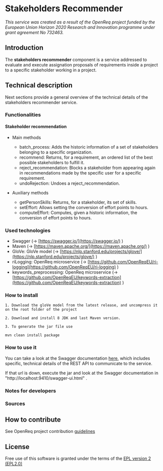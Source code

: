 # Stakeholders Recommender

_This service was created as a result of the OpenReq project funded by the European Union Horizon 2020 Research and Innovation programme under grant agreement No 732463._

## Introduction

The **stakeholders recommender** component is a service addressed to evaluate and execute assignation proposals of requirements inside a project to a specific stakeholder working in a project.

## Technical description

Next sections provide a general overview of the technical details of the stakeholders recommender service.

### Functionalities

#### Stakeholder recommendation

 - Main methods
    - batch_process: Adds the historic information of a set of stakeholders belonging to a specific organization. 
    - recommend: Returns, for a requirement, an ordered list of the best possible stakeholders to fulfill it.
    - reject_recommendation: Blocks a stakeholder from appearing again in recommendations made by the specific user for a specific requirement.
    - undoRejection: Undoes a reject_recommendation.

 - Auxiliary methods
    - getPersonSkills: Returns, for a stakeholder, its set of skills.
    - setEffort: Allows setting the conversion of effort points to hours.
    - computeEffort: Computes, given a historic information, the conversion of effort points to hours.

### Used technologies

* Swagger (&rarr; [https://swagger.io/](https://swagger.io/) )
* Maven (&rarr; [https://maven.apache.org/](https://maven.apache.org/) )
* GloVe: GloVe model (&rarr; [https://nlp.stanford.edu/projects/glove/](https://nlp.stanford.edu/projects/glove/) )
* riLogging: OpenReq microservice (&rarr; [https://github.com/OpenReqEU/ri-logging](https://github.com/OpenReqEU/ri-logging) )
* keywords_preprocessing: OpenReq microservice (&rarr; [https://github.com/OpenReqEU/keywords-extraction](https://github.com/OpenReqEU/keywords-extraction) )

### How to install

    1. Download the gloVe model from the latest release, and uncompress it on the root folder of the project

    2. Download and install 8 JDK and last Maven version. 

    3. To generate the jar file use

	mvn clean install package


### How to use it

You can take a look at the Swagger documentation [here](https://api.openreq.eu/#/services/stakeholders-recommender), which includes specific, technical details of the REST API to communicate to the service.

If that url is down, execute the jar and look at the Swagger documentation in "http://localhost:9410/swagger-ui.html" .

### Notes for developers

### Sources


## How to contribute

See OpenReq project contribution [guidelines](https://github.com/OpenReqEU/OpenReq/blob/master/CONTRIBUTING.md)

## License

Free use of this software is granted under the terms of the [EPL version 2 (EPL2.0)](https://www.eclipse.org/legal/epl-2.0/)
